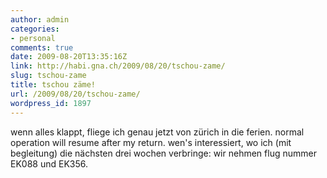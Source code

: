 ```yaml
---
author: admin
categories:
- personal
comments: true
date: 2009-08-20T13:35:16Z
link: http://habi.gna.ch/2009/08/20/tschou-zame/
slug: tschou-zame
title: tschou zäme!
url: /2009/08/20/tschou-zame/
wordpress_id: 1897
---
```


wenn alles klappt, fliege ich genau jetzt von zürich in die ferien. normal operation will resume after my return.
wen's interessiert, wo ich (mit begleitung) die nächsten drei wochen verbringe: wir nehmen flug nummer EK088 und EK356.
